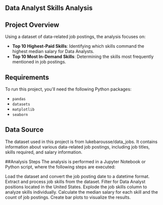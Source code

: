 ## Data Analyst Skills Analysis

## Project Overview

Using a dataset of data-related job postings, the analysis focuses on:

- **Top 10 Highest-Paid Skills**: Identifying which skills command the highest median salary for Data Analysts.
- **Top 10 Most In-Demand Skills**: Determining the skills most frequently mentioned in job postings.

## Requirements

To run this project, you'll need the following Python packages:

- `pandas`
- `datasets`
- `matplotlib`
- `seaborn`

## Data Source
The dataset used in this project is from lukebarousse/data_jobs. It contains information about various data-related job postings, including job titles, skills required, and salary information.

##Analysis Steps
The analysis is performed in a Jupyter Notebook or Python script, where the following steps are executed:

Load the dataset and convert the job posting date to a datetime format.
Extract and process job skills from the dataset.
Filter for Data Analyst positions located in the United States.
Explode the job skills column to analyze skills individually.
Calculate the median salary for each skill and the count of job postings.
Create bar plots to visualize the results.

